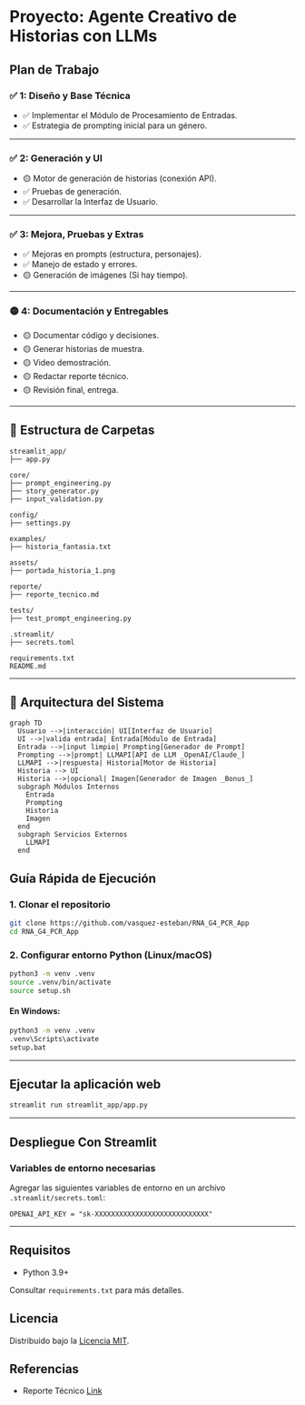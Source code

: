 # Proyecto: Agente Creativo de Historias con LLMs

## Plan de Trabajo

### ✅ 1: Diseño y Base Técnica

- ✅ Implementar el Módulo de Procesamiento de Entradas.
- ✅ Estrategia de prompting inicial para un género.

---

### ✅ 2: Generación y UI

- 🟡 Motor de generación de historias (conexión API).
- ✅ Pruebas de generación.
- ✅ Desarrollar la Interfaz de Usuario.

---

### ✅ 3: Mejora, Pruebas y Extras

- ✅ Mejoras en prompts (estructura, personajes).
- ✅ Manejo de estado y errores.
- 🟡 Generación de imágenes (Si hay tiempo).

---

### 🟡 4: Documentación y Entregables

- 🟡 Documentar código y decisiones.
- 🟡 Generar historias de muestra.
- 🟡 Video demostración.
- 🟡 Redactar reporte técnico.
- 🟡 Revisión final, entrega.

---

## 📁 Estructura de Carpetas

```
streamlit_app/
├── app.py

core/
├── prompt_engineering.py
├── story_generator.py
├── input_validation.py

config/
├── settings.py

examples/
├── historia_fantasia.txt

assets/
├── portada_historia_1.png

reporte/
├── reporte_tecnico.md

tests/
├── test_prompt_engineering.py

.streamlit/
├── secrets.toml

requirements.txt
README.md
```

---

## 🧱 Arquitectura del Sistema

```mermaid
graph TD
  Usuario -->|interacción| UI[Interfaz de Usuario]
  UI -->|valida entrada| Entrada[Módulo de Entrada]
  Entrada -->|input limpio| Prompting[Generador de Prompt]
  Prompting -->|prompt| LLMAPI[API de LLM _OpenAI/Claude_]
  LLMAPI -->|respuesta| Historia[Motor de Historia]
  Historia --> UI
  Historia -->|opcional| Imagen[Generador de Imagen _Bonus_]
  subgraph Módulos Internos
    Entrada
    Prompting
    Historia
    Imagen
  end
  subgraph Servicios Externos
    LLMAPI
  end
```

## Guía Rápida de Ejecución

### 1. Clonar el repositorio

```bash
git clone https://github.com/vasquez-esteban/RNA_G4_PCR_App
cd RNA_G4_PCR_App
```

### 2. Configurar entorno Python (Linux/macOS)

```bash
python3 -m venv .venv
source .venv/bin/activate
source setup.sh
```

#### En Windows:

```bash
python3 -m venv .venv
.venv\Scripts\activate
setup.bat
```

---

## Ejecutar la aplicación web

```bash
streamlit run streamlit_app/app.py
```

---

## Despliegue Con Streamlit

### Variables de entorno necesarias

Agregar las siguientes variables de entorno en un archivo `.streamlit/secrets.toml`:

`OPENAI_API_KEY = "sk-XXXXXXXXXXXXXXXXXXXXXXXXXXXX"`

---

## Requisitos

- Python 3.9+

Consultar `requirements.txt` para más detalles.

## Licencia

Distribuido bajo la [Licencia MIT](LICENSE).

## Referencias

- Reporte Técnico [Link](https://rpubs.com)
